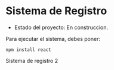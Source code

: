 <h1> Sistema de Registro</h1>

- Estado del proyecto: En construccion.

Para ejecutar el sistema, debes poner:

```npm install react```

Sistema de registro 2
